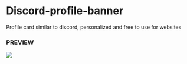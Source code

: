 # Discord-profile-banner
Profile card similar to discord, personalized and free to use for websites

### PREVIEW
![](https://i.imgur.com/tigUi4W.png)
